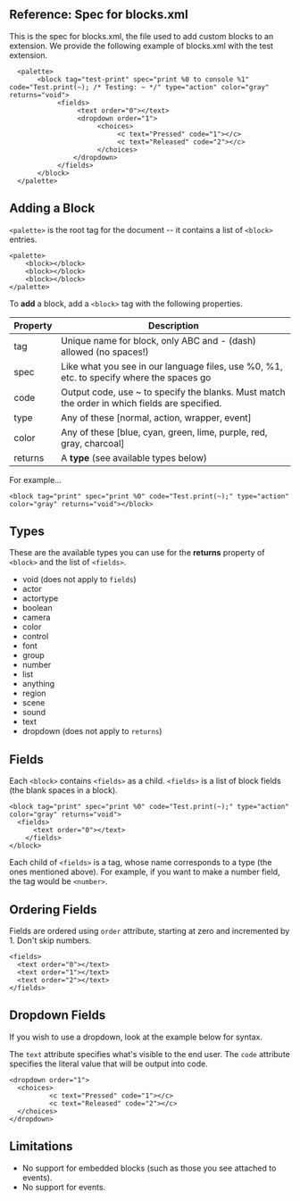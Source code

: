 ## Reference: Spec for blocks.xml

This is the spec for blocks.xml, the file used to add custom blocks to an extension. We provide the following example of blocks.xml with the test extension.

```
  <palette>
	   <block tag="test-print" spec="print %0 to console %1" code="Test.print(~); /* Testing: ~ */" type="action" color="gray" returns="void">
		    <fields>
			     <text order="0"></text>
			     <dropdown order="1">
				      <choices>
					       <c text="Pressed" code="1"></c>
					       <c text="Released" code="2"></c>
				      </choices>
		 	    </dropdown>
		    </fields>
	   </block>
  </palette>
```


## Adding a Block

`<palette>` is the root tag for the document -- it contains a list of `<block>` entries. 

```
<palette>
    <block></block>
    <block></block>
    <block></block>
</palette>
```

To **add** a block, add a `<block>` tag with the following properties.

Property | Description
--- | ---
tag | Unique name for block, only ABC and - (dash) allowed (no spaces!)
spec | Like what you see in our language files, use %0, %1, etc. to specify where the spaces go
code | Output code, use ~ to specify the blanks. Must match the order in which fields are specified.
type | Any of these [normal, action, wrapper, event]
color | Any of these [blue, cyan, green, lime, purple, red, gray, charcoal]
returns | A **type** (see available types below)

For example...

```
<block tag="print" spec="print %0" code="Test.print(~);" type="action" color="gray" returns="void"></block>
```


## Types

These are the available types you can use for the **returns** property of `<block>` and the list of `<fields>`.

* void (does not apply to `fields`)
* actor
* actortype
* boolean
* camera
* color
* control
* font
* group
* number
* list
* anything
* region
* scene
* sound
* text
* dropdown (does not apply to `returns`)


## Fields

Each `<block>` contains `<fields>` as a child. `<fields>` is a list of block fields (the blank spaces in a block).

```
<block tag="print" spec="print %0" code="Test.print(~);" type="action" color="gray" returns="void">
  <fields>
	  <text order="0"></text>
	</fields>
</block>
```

Each child of `<fields>` is a tag, whose name corresponds to a type (the ones mentioned above). For example, if you want to make a number field, the tag would be `<number>`.


## Ordering Fields

Fields are ordered using `order` attribute, starting at zero and incremented by 1. Don't skip numbers.

```
<fields>
  <text order="0"></text>
  <text order="1"></text>
  <text order="2"></text>
</fields>
```


## Dropdown Fields

If you wish to use a dropdown, look at the example below for syntax.

The `text` attribute specifies what's visible to the end user.
The `code` attribute specifies the literal value that will be output into code.

```
<dropdown order="1">
  <choices>
		  <c text="Pressed" code="1"></c>
		  <c text="Released" code="2"></c>
  </choices>
</dropdown>
```


## Limitations

* No support for embedded blocks (such as those you see attached to events).
* No support for events.
